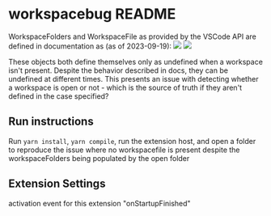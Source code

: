 # workspacebug README

WorkspaceFolders and WorkspaceFile as provided by the VSCode API are defined in documentation as (as of 2023-09-19):
![](https://user-images.githubusercontent.com/6158871/269071253-7c8fe91e-f883-4343-8e7e-26f017ebb09c.png)
![](https://user-images.githubusercontent.com/6158871/269071257-c2729ea4-2cf1-4ac2-8d95-431fda9e34a9.png)

These objects both define themselves only as undefined when a workspace isn't present.
Despite the behavior described in docs, they can be undefined at different times.
This presents an issue with detecting whether a workspace is open or not - which is the source of truth if they aren't defined in the case specified?

## Run instructions
Run `yarn install`, `yarn compile`, run the extension host, and open a folder to reproduce the issue where no workspacefile is present despite the workspaceFolders being populated by the open folder

## Extension Settings

activation event for this extension "onStartupFinished"
